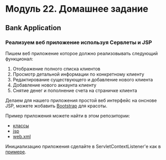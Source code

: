 # Модуль 22. Домашнее задание

## Bank Application

### Реализуем веб приложение используя Сервлеты и JSP

Пишем веб приложение которое должно реализовывать следующий функционал:
1. Отображение полного списка клиентов
2. Просмотр детальной информации по конкретному клиенту
3. Редактирование существующего и добавление нового клиента
4. Добавление нового аккаунта клиенту
5. Снятие денег и пополнение счета на страничке клиента

Делаем для нашего приложения простой веб интерфейс на онснове JSP, можете жобавить [Bootstrap](http://getbootstrap.com) для красоты.

Пример приложения можете найти в этом репозитории:
- [классы](https://github.com/spalah-java/java-language-basics/tree/master/src/main/java/ua/spalah/jsp)
- [jsp](https://github.com/spalah-java/java-language-basics/tree/master/src/main/webapp/WEB-INF/views)
- [web.xml](https://github.com/spalah-java/java-language-basics/blob/master/src/main/webapp/WEB-INF/web.xml#L40)

Инициализацию приложения сделайте в ServletContextListener'е как в [примере](https://github.com/spalah-java/java-language-basics/blob/master/src/main/java/ua/spalah/jsp/servlets/ServletContextInitializer.java). 

